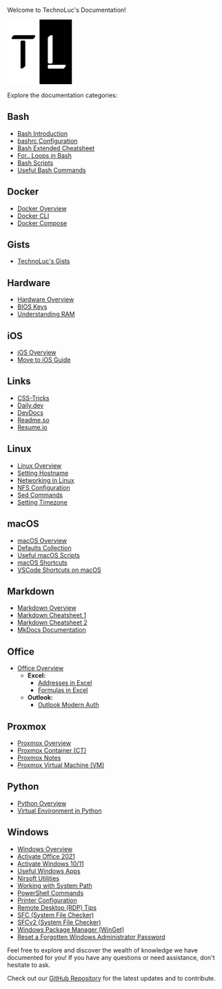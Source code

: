 Welcome to TechnoLuc's Documentation!

<img src="assets/TL.png" alt="TechnoLuc Logo" width="150">

Explore the documentation categories:

## Bash
- [Bash Introduction](bash/index.md)
- [bashrc Configuration](bash/bashrc.md)
- [Bash Extended Cheatsheet](bash/cheatsheet.md)
- [For.. Loops in Bash](bash/loops.md)
- [Bash Scripts](bash/scripts.md)
- [Useful Bash Commands](bash/useful_commands.md)

## Docker
- [Docker Overview](docker/index.md)
- [Docker CLI](docker/docker-cli.md)
- [Docker Compose](docker/docker-compose.md)

## Gists
- [TechnoLuc's Gists](https://gist.github.com/technoluc/starred)

## Hardware
- [Hardware Overview](hardware/index.md)
- [BIOS Keys](hardware/bioskeys.md)
- [Understanding RAM](hardware/ram.md)

## iOS
- [iOS Overview](ios/index.md)
- [Move to iOS Guide](ios/move.md)

## Links
- [CSS-Tricks](https://css-tricks.com)
- [Daily.dev](https://app.daily.dev/)
- [DevDocs](https://devdocs.io)
- [Readme.so](https://readme.so)
- [Resume.io](https://resume.io)

## Linux
- [Linux Overview](linux/index.md)
- [Setting Hostname](linux/set-hostname.md)
- [Networking in Linux](linux/networking.md)
- [NFS Configuration](linux/nfs.md)
- [Sed Commands](linux/sed.md)
- [Setting Timezone](linux/set-timezone.md)

## macOS
- [macOS Overview](macos/index.md)
- [Defaults Collection](macos/collection.md)
- [Useful macOS Scripts](macos/macos-scripts.md)
- [macOS Shortcuts](macos/macos-shortcuts.md)
- [VSCode Shortcuts on macOS](macos/vscode-macos-shortcuts.md)

## Markdown
- [Markdown Overview](markdown/index.md)
- [Markdown Cheatsheet 1](markdown/markdown-cheat-sheet.md)
- [Markdown Cheatsheet 2](markdown/markdown-cheatsheet.md)
- [MkDocs Documentation](mkdocs/index.md)

## Office
- [Office Overview](office/index.md)
  - **Excel:**
    - [Addresses in Excel](office/excel/addresses.md)
    - [Formulas in Excel](office/excel/formulas.md)
  - **Outlook:**
    - [Outlook Modern Auth](office/outlook/outlook-modern-auth.md)

## Proxmox
- [Proxmox Overview](proxmox/index.md)
- [Proxmox Container (CT)](proxmox/ct.md)
- [Proxmox Notes](proxmox/notes.md)
- [Proxmox Virtual Machine (VM)](proxmox/vm.md)

## Python
- [Python Overview](python/index.md)
- [Virtual Environment in Python](python/virtualenv.md)

## Windows
- [Windows Overview](windows/index.md)
- [Activate Office 2021](windows/office.md)
- [Activate Windows 10/11](windows/windows.md)
- [Useful Windows Apps](windows/apps.md)
- [Nirsoft Utilities](windows/nirsoft.md)
- [Working with System Path](windows/path.md)
- [PowerShell Commands](windows/pwsh.md)
- [Printer Configuration](windows/printers.md)
- [Remote Desktop (RDP) Tips](windows/rdp.md)
- [SFC (System File Checker)](windows/sfc.md)
- [SFCv2 (System File Checker)](windows/sfcv2.md)
- [Windows Package Manager (WinGet)](windows/winget.md)
- [Reset a Forgotten Windows Administrator Password](windows/admin.md)

Feel free to explore and discover the wealth of knowledge we have documented for you! If you have any questions or need assistance, don't hesitate to ask.

Check out our [GitHub Repository](https://github.com/technoluc/technoluc.github.io) for the latest updates and to contribute.
